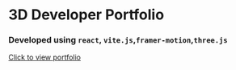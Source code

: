 # 3D Developer Portfolio

### Developed using `react`, `vite.js`,`framer-motion`,`three.js`

[Click to view portfolio](https://sauraevshing-portfolio.netlify.app/)
